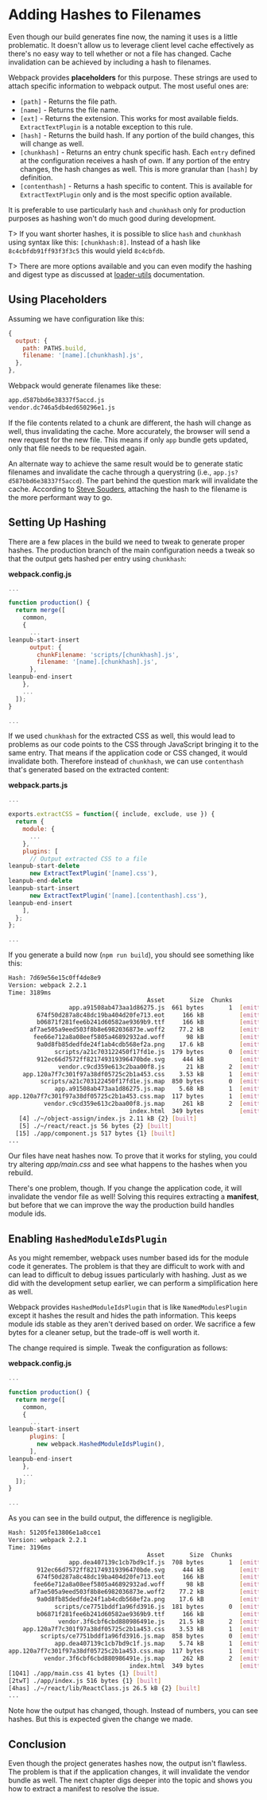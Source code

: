 # Adding Hashes to Filenames

Even though our build generates fine now, the naming it uses is a little problematic. It doesn't allow us to leverage client level cache effectively as there's no easy way to tell whether or not a file has changed. Cache invalidation can be achieved by including a hash to filenames.

Webpack provides **placeholders** for this purpose. These strings are used to attach specific information to webpack output. The most useful ones are:

* `[path]` - Returns the file path.
* `[name]` - Returns the file name.
* `[ext]` - Returns the extension. This works for most available fields. `ExtractTextPlugin` is a notable exception to this rule.
* `[hash]` - Returns the build hash. If any portion of the build changes, this will change as well.
* `[chunkhash]` - Returns an entry chunk specific hash. Each `entry` defined at the configuration receives a hash of own. If any portion of the entry changes, the hash changes as well. This is more granular than `[hash]` by definition.
* `[contenthash]` - Returns a hash specific to content. This is available for `ExtractTextPlugin` only and is the most specific option available.

It is preferable to use particularly `hash` and `chunkhash` only for production purposes as hashing won't do much good during development.

T> If you want shorter hashes, it is possible to slice `hash` and `chunkhash` using syntax like this: `[chunkhash:8]`. Instead of a hash like `8c4cbfdb91ff93f3f3c5` this would yield `8c4cbfdb`.

T> There are more options available and you can even modify the hashing and digest type as discussed at [loader-utils](https://www.npmjs.com/package/loader-utils#interpolatename) documentation.

## Using Placeholders

Assuming we have configuration like this:

```javascript
{
  output: {
    path: PATHS.build,
    filename: '[name].[chunkhash].js',
  },
},
```

Webpack would generate filenames like these:

```bash
app.d587bbd6e38337f5accd.js
vendor.dc746a5db4ed650296e1.js
```

If the file contents related to a chunk are different, the hash will change as well, thus invalidating the cache. More accurately, the browser will send a new request for the new file. This means if only `app` bundle gets updated, only that file needs to be requested again.

An alternate way to achieve the same result would be to generate static filenames and invalidate the cache through a querystring (i.e., `app.js?d587bbd6e38337f5accd`). The part behind the question mark will invalidate the cache. According to [Steve Souders](http://www.stevesouders.com/blog/2008/08/23/revving-filenames-dont-use-querystring/), attaching the hash to the filename is the more performant way to go.

## Setting Up Hashing

There are a few places in the build we need to tweak to generate proper hashes. The production branch of the main configuration needs a tweak so that the output gets hashed per entry using `chunkhash`:

**webpack.config.js**

```javascript
...

function production() {
  return merge([
    common,
    {
      ...
leanpub-start-insert
      output: {
        chunkFilename: 'scripts/[chunkhash].js',
        filename: '[name].[chunkhash].js',
      },
leanpub-end-insert
    },
    ...
  ]);
}

...
```

If we used `chunkhash` for the extracted CSS as well, this would lead to problems as our code points to the CSS through JavaScript bringing it to the same entry. That means if the application code or CSS changed, it would invalidate both. Therefore instead of `chunkhash`, we can use `contenthash` that's generated based on the extracted content:

**webpack.parts.js**

```javascript
...

exports.extractCSS = function({ include, exclude, use }) {
  return {
    module: {
      ...
    },
    plugins: [
      // Output extracted CSS to a file
leanpub-start-delete
      new ExtractTextPlugin('[name].css'),
leanpub-end-delete
leanpub-start-insert
      new ExtractTextPlugin('[name].[contenthash].css'),
leanpub-end-insert
    ],
  };
};

...
```

If you generate a build now (`npm run build`), you should see something like this:

```bash
Hash: 7d69e56e15c0ff4de8e9
Version: webpack 2.2.1
Time: 3189ms
                                       Asset       Size  Chunks                    Chunk Names
                 app.a91508ab473aa1d86275.js  661 bytes       1  [emitted]         app
        674f50d287a8c48dc19ba404d20fe713.eot     166 kB          [emitted]  [big]
        b06871f281fee6b241d60582ae9369b9.ttf     166 kB          [emitted]  [big]
      af7ae505a9eed503f8b8e6982036873e.woff2    77.2 kB          [emitted]  [big]
       fee66e712a8a08eef5805a46892932ad.woff      98 kB          [emitted]  [big]
        9a0d8fb85dedfde24f1ab4cdb568ef2a.png    17.6 kB          [emitted]
             scripts/a21c703122450f17fd1e.js  179 bytes       0  [emitted]
        912ec66d7572ff821749319396470bde.svg     444 kB          [emitted]  [big]
              vendor.c9cd359e613c2baa00f8.js      21 kB       2  [emitted]         vendor
    app.120a7f7c301f97a38df05725c2b1a453.css    3.53 kB       1  [emitted]         app
         scripts/a21c703122450f17fd1e.js.map  850 bytes       0  [emitted]
             app.a91508ab473aa1d86275.js.map    5.68 kB       1  [emitted]         app
app.120a7f7c301f97a38df05725c2b1a453.css.map  117 bytes       1  [emitted]         app
          vendor.c9cd359e613c2baa00f8.js.map     261 kB       2  [emitted]         vendor
                                  index.html  349 bytes          [emitted]
   [4] ./~/object-assign/index.js 2.11 kB {2} [built]
   [5] ./~/react/react.js 56 bytes {2} [built]
  [15] ./app/component.js 517 bytes {1} [built]
...
```

Our files have neat hashes now. To prove that it works for styling, you could try altering *app/main.css* and see what happens to the hashes when you rebuild.

There's one problem, though. If you change the application code, it will invalidate the vendor file as well! Solving this requires extracting a **manifest**, but before that we can improve the way the production build handles module ids.

## Enabling `HashedModuleIdsPlugin`

As you might remember, webpack uses number based ids for the module code it generates. The problem is that they are difficult to work with and can lead to difficult to debug issues particularly with hashing. Just as we did with the development setup earlier, we can perform a simplification here as well.

Webpack provides `HashedModuleIdsPlugin` that is like `NamedModulesPlugin` except it hashes the result and hides the path information. This keeps module ids stable as they aren't derived based on order. We sacrifice a few bytes for a cleaner setup, but the trade-off is well worth it.

The change required is simple. Tweak the configuration as follows:

**webpack.config.js**

```javascript
...

function production() {
  return merge([
    common,
    {
      ...
leanpub-start-insert
      plugins: [
        new webpack.HashedModuleIdsPlugin(),
      ],
leanpub-end-insert
    },
    ...
  ]);
}

...
```

As you can see in the build output, the difference is negligible.

```bash
Hash: 51205fe13806e1a8cce1
Version: webpack 2.2.1
Time: 3196ms
                                       Asset       Size  Chunks                    Chunk Names
                 app.dea407139c1cb7bd9c1f.js  708 bytes       1  [emitted]         app
        912ec66d7572ff821749319396470bde.svg     444 kB          [emitted]  [big]
        674f50d287a8c48dc19ba404d20fe713.eot     166 kB          [emitted]  [big]
       fee66e712a8a08eef5805a46892932ad.woff      98 kB          [emitted]  [big]
      af7ae505a9eed503f8b8e6982036873e.woff2    77.2 kB          [emitted]  [big]
        9a0d8fb85dedfde24f1ab4cdb568ef2a.png    17.6 kB          [emitted]
             scripts/ce7751bddf1a96fd3916.js  181 bytes       0  [emitted]
        b06871f281fee6b241d60582ae9369b9.ttf     166 kB          [emitted]  [big]
              vendor.3f6cbf6cbd880986491e.js    21.5 kB       2  [emitted]         vendor
    app.120a7f7c301f97a38df05725c2b1a453.css    3.53 kB       1  [emitted]         app
         scripts/ce7751bddf1a96fd3916.js.map  858 bytes       0  [emitted]
             app.dea407139c1cb7bd9c1f.js.map    5.74 kB       1  [emitted]         app
app.120a7f7c301f97a38df05725c2b1a453.css.map  117 bytes       1  [emitted]         app
          vendor.3f6cbf6cbd880986491e.js.map     262 kB       2  [emitted]         vendor
                                  index.html  349 bytes          [emitted]
[1Q41] ./app/main.css 41 bytes {1} [built]
[2twT] ./app/index.js 516 bytes {1} [built]
[4has] ./~/react/lib/ReactClass.js 26.5 kB {2} [built]
...
```

Note how the output has changed, though. Instead of numbers, you can see hashes. But this is expected given the change we made.

## Conclusion

Even though the project generates hashes now, the output isn't flawless. The problem is that if the application changes, it will invalidate the vendor bundle as well. The next chapter digs deeper into the topic and shows you how to extract a manifest to resolve the issue.
